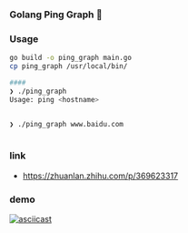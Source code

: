 

### Golang Ping Graph 🚀


### Usage

```bash
go build -o ping_graph main.go
cp ping_graph /usr/local/bin/

####
❯ ./ping_graph            
Usage: ping <hostname>


❯ ./ping_graph www.baidu.com  
      
```



### link

* https://zhuanlan.zhihu.com/p/369623317



### demo

[![asciicast](https://asciinema.org/a/Bkcu60FspAOiKipLtNuVJtOKM.svg)](https://asciinema.org/a/Bkcu60FspAOiKipLtNuVJtOKM)


